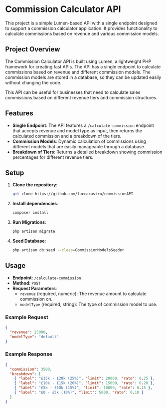 # Commission Calculator API

This project is a simple Lumen-based API with a single endpoint designed to support a commission calculator application. It provides functionality to calculate commissions based on revenue and various commission models.

## Project Overview

The Commission Calculator API is built using Lumen, a lightweight PHP framework for creating fast APIs. The API has a single endpoint to calculate commissions based on revenue and different commission models. The commission models are stored in a database, so they can be updated easily without changing the code.

This API can be useful for businesses that need to calculate sales commissions based on different revenue tiers and commission structures.

## Features
- **Single Endpoint**: The API features a `/calculate-commission` endpoint that accepts revenue and model type as input, then returns the calculated commission and a breakdown of the tiers.
- **Commission Models**: Dynamic calculation of commissions using different models that are easily manageable through a database.
- **Breakdown of Tiers**: Returns a detailed breakdown showing commission percentages for different revenue tiers.

## Setup
1. **Clone the repository**:
   ```bash
   git clone https://github.com/luccacastro/commissionAPI
   ```
2. **Install dependencies**:
   ```bash
   composer install
   ```
3. **Run Migrations**:
   ```bash
   php artisan migrate
   ```
4. **Seed Database**:
   ```bash
   php artisan db:seed --class=CommissionModelsSeeder
   ```

## Usage
- **Endpoint**: `/calculate-commission`
- **Method**: `POST`
- **Request Parameters**:
  - `revenue` (required, numeric): The revenue amount to calculate commission on.
  - `modelType` (required, string): The type of commission model to use.

### Example Request
```json
{
  "revenue": 25000,
  "modelType": "default"
}
```

### Example Response
```json
{
  "commission": 3500,
  "breakdown": [
    { "label": "£15k - £20k (25%)", "limit": 20000, "rate": 0.25 },
    { "label": "£10k - £15k (20%)", "limit": 15000, "rate": 0.20 },
    { "label": "£5k - £10k (15%)", "limit": 10000, "rate": 0.15 },
    { "label": "£0 - £5k (10%)", "limit": 5000, "rate": 0.10 }
  ]
}
```
